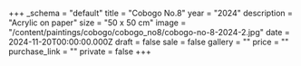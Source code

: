 +++
_schema = "default"
title = "Cobogo No.8"
year = "2024"
description = "Acrylic on paper"
size = "50 x 50 cm"
image = "/content/paintings/cobogo/cobogo_no8/cobogo-no-8-2024-2.jpg"
date = 2024-11-20T00:00:00.000Z
draft = false
sale = false
gallery = ""
price = ""
purchase_link = ""
private = false
+++
